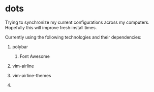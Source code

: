# dots
Trying to synchronize my current configurations across my computers. Hopefully this will improve fresh install times.

Currently using the following technologies and their dependencies:
1. polybar

    1. Font Awesome

2. vim-airline
3. vim-airline-themes
4. 
